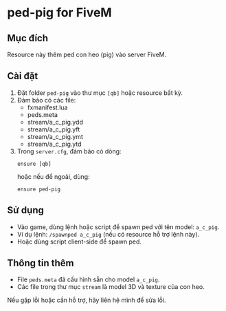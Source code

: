 # ped-pig for FiveM

## Mục đích
Resource này thêm ped con heo (pig) vào server FiveM.

## Cài đặt
1. Đặt folder `ped-pig` vào thư mục `[qb]` hoặc resource bất kỳ.
2. Đảm bảo có các file:
   - fxmanifest.lua
   - peds.meta
   - stream/a_c_pig.ydd
   - stream/a_c_pig.yft
   - stream/a_c_pig.ymt
   - stream/a_c_pig.ytd
3. Trong `server.cfg`, đảm bảo có dòng:
   ```
   ensure [qb]
   ```
   hoặc nếu để ngoài, dùng:
   ```
   ensure ped-pig
   ```

## Sử dụng
- Vào game, dùng lệnh hoặc script để spawn ped với tên model: `a_c_pig`.
- Ví dụ lệnh: `/spawnped a_c_pig` (nếu có resource hỗ trợ lệnh này).
- Hoặc dùng script client-side để spawn ped.

## Thông tin thêm
- File `peds.meta` đã cấu hình sẵn cho model `a_c_pig`.
- Các file trong thư mục `stream` là model 3D và texture của con heo.

Nếu gặp lỗi hoặc cần hỗ trợ, hãy liên hệ mình để sửa lỗi.
